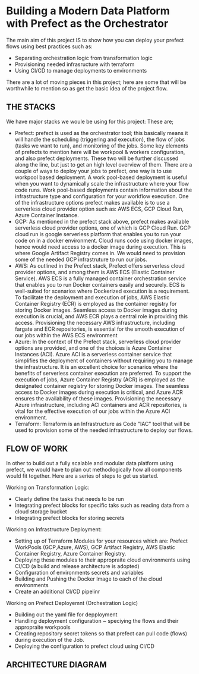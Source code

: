 # Building a Modern Data Platform with Prefect as the Orchestrator

The main aim of this project IS to show how you can deploy your prefect flows using best practices such as:

- Separating orchestration logic from transformation logic
- Provisioning needed infrasructure with terraform
- Using CI/CD to manage deployments to environments

There are a lot of moving pieces in this project; here are some that will be worthwhile to mention so as get the basic idea of the project flow.

## THE STACKS
We have major stacks we woule be using for this project: These are;
- Prefect: prefect is used as the orchestrator tool; this basically means it will handle the scheduling (triggering and execution), the flow of jobs (tasks we want to run), and monitoring of the jobs. Some key elements of prefects to mention here will be workpool & workers configuration, and also prefect deployments. These two will be further discussed along the line, but just to get an high level overview of them. There are a couple of ways to deploy your jobs to prefect, one way is to use workpool based deployment. A work pool-based deployment is useful when you want to dynamically scale the infrastructure where your flow code runs. Work pool-based deployments contain information about the infrastructure type and configuration for your workflow execution. One of the infrastructure options prefect makes available is to use a serverless cloud provider option such as: AWS ECS, GCP Cloud Run, Azure Container Instance.
- GCP: As mentioned in the prefect stack above, prefect makes available serverless cloud provider options, one of which is GCP Cloud Run. GCP cloud run is google serverless platform that enables you to run your code on in a docker environment. Cloud runs code using docker images, hence would need access to a docker image during execution. This is where Google Artifact Registry comes in. We would need to provision some of the needed GCP infrastruture to run our jobs.
- AWS: As outlined in the Prefect stack, Prefect offers serverless cloud provider options, and among them is AWS ECS (Elastic Container Service). AWS ECS is a fully managed container orchestration service that enables you to run Docker containers easily and securely. ECS is well-suited for scenarios where Dockerized execution is a requirement. To facilitate the deployment and execution of jobs, AWS Elastic Container Registry (ECR) is employed as the container registry for storing Docker images. Seamless access to Docker images during execution is crucial, and AWS ECR plays a central role in providing this access. Provisioning the necessary AWS infrastructure, including fargate and ECR repositories, is essential for the smooth execution of our jobs within the AWS ECS environment
- Azure: In the context of the Prefect stack, serverless cloud provider options are provided, and one of the choices is Azure Container Instances (ACI). Azure ACI is a serverless container service that simplifies the deployment of containers without requiring you to manage the infrastructure. It is an excellent choice for scenarios where the benefits of serverless container execution are preferred. To support the execution of jobs, Azure Container Registry (ACR) is employed as the designated container registry for storing Docker images. The seamless access to Docker images during execution is critical, and Azure ACR ensures the availability of these images. Provisioning the necessary Azure infrastructure, including ACI containers and ACR repositories, is vital for the effective execution of our jobs within the Azure ACI environment.
- Terraform: Terraform is an Infrastructure as Code "IAC" tool that will be used to provision some of the needed infrastructure to deploy our flows.

## FLOW OF WORK
In other to build out a fully scalable and modular data platform using prefect, we would have to plan out methodlogically how all components would fit together. Here are a series of steps to get us started.

Working on Transformation Logic:
- Clearly define the tasks that needs to be run
- Integrating prefect blocks for specific taks such as reading data from a cloud storage bucket
- Integrating prefect blocks for storing secrets

Working on Infrastructure Deployment:
- Setting up of Terraform Modules for your resources which are: Prefect WorkPools (GCP,Azure, AWS), GCP Artifact Registry, AWS Elastic Container Registry, Azure Container Registry.
- Deploying these modules to their appropraite cloud environments using CI/CD (a build and release architecture is adopted)
- Configuration of environments secrets and variables
- Building and Pushing the Docker Image to each of the cloud environments
- Create an additional CI/CD pipelinr

Working on Prefect Deployemnt (Orchestration Logic)
- Building out the yaml file for depployment
- Handling deployment configuration ~ speciying the flows and their appropraite workpools
- Creating repository secret tokens so that prefect can pull code (flows) during execution of the Job.
- Deploying the configuration to prefect cloud using CI/CD

## ARCHITECTURE DIAGRAM